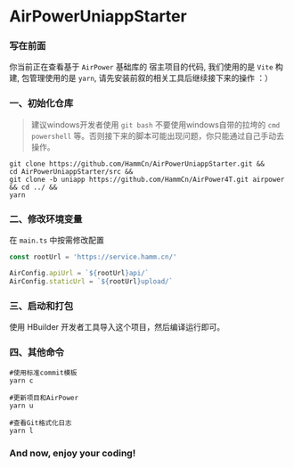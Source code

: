 # AirPowerUniappStarter

### 写在前面

你当前正在查看基于 ```AirPower``` 基础库的 宿主项目的代码, 我们使用的是 ```Vite``` 构建, 包管理使用的是 ```yarn```, 请先安装前叙的相关工具后继续接下来的操作 ：）

### 一、初始化仓库

> 建议windows开发者使用 ```git bash``` 不要使用windows自带的拉垮的 ```cmd``` ```powershell``` 等。否则接下来的脚本可能出现问题，你只能通过自己手动去操作。

```shell
git clone https://github.com/HammCn/AirPowerUniappStarter.git &&
cd AirPowerUniappStarter/src && 
git clone -b uniapp https://github.com/HammCn/AirPower4T.git airpower && cd ../ &&
yarn
```

### 二、修改环境变量

在 ```main.ts``` 中按需修改配置

```typescript
const rootUrl = 'https://service.hamm.cn/'

AirConfig.apiUrl = `${rootUrl}api/`
AirConfig.staticUrl = `${rootUrl}upload/`
```

### 三、启动和打包


使用 HBuilder 开发者工具导入这个项目，然后编译运行即可。


### 四、其他命令

```shell
#使用标准commit模板
yarn c   

#更新项目和AirPower
yarn u   

#查看Git格式化日志
yarn l           
```

### And now, enjoy your coding!
